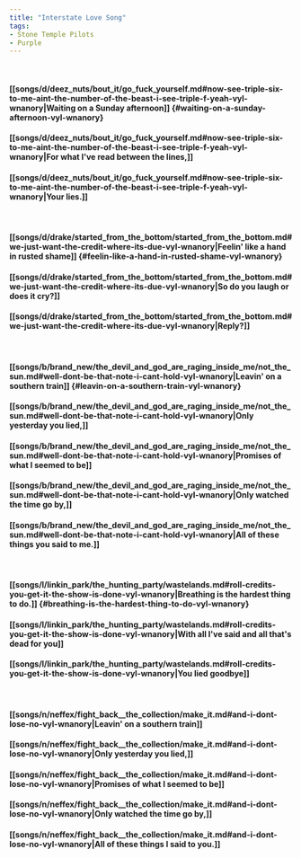 ```yaml
---
title: "Interstate Love Song"
tags:
- Stone Temple Pilots
- Purple
---
```

&nbsp;
#### [[songs/d/deez_nuts/bout_it/go_fuck_yourself.md#now-see-triple-six-to-me-aint-the-number-of-the-beast-i-see-triple-f-yeah-vyl-wnanory|Waiting on a Sunday afternoon]] {#waiting-on-a-sunday-afternoon-vyl-wnanory}
#### [[songs/d/deez_nuts/bout_it/go_fuck_yourself.md#now-see-triple-six-to-me-aint-the-number-of-the-beast-i-see-triple-f-yeah-vyl-wnanory|For what I've read between the lines,]]
#### [[songs/d/deez_nuts/bout_it/go_fuck_yourself.md#now-see-triple-six-to-me-aint-the-number-of-the-beast-i-see-triple-f-yeah-vyl-wnanory|Your lies.]]
&nbsp;
#### [[songs/d/drake/started_from_the_bottom/started_from_the_bottom.md#we-just-want-the-credit-where-its-due-vyl-wnanory|Feelin' like a hand in rusted shame]] {#feelin-like-a-hand-in-rusted-shame-vyl-wnanory}
#### [[songs/d/drake/started_from_the_bottom/started_from_the_bottom.md#we-just-want-the-credit-where-its-due-vyl-wnanory|So do you laugh or does it cry?]]
#### [[songs/d/drake/started_from_the_bottom/started_from_the_bottom.md#we-just-want-the-credit-where-its-due-vyl-wnanory|Reply?]]
&nbsp;
#### [[songs/b/brand_new/the_devil_and_god_are_raging_inside_me/not_the_sun.md#well-dont-be-that-note-i-cant-hold-vyl-wnanory|Leavin' on a southern train]] {#leavin-on-a-southern-train-vyl-wnanory}
#### [[songs/b/brand_new/the_devil_and_god_are_raging_inside_me/not_the_sun.md#well-dont-be-that-note-i-cant-hold-vyl-wnanory|Only yesterday you lied,]]
#### [[songs/b/brand_new/the_devil_and_god_are_raging_inside_me/not_the_sun.md#well-dont-be-that-note-i-cant-hold-vyl-wnanory|Promises of what I seemed to be]]
#### [[songs/b/brand_new/the_devil_and_god_are_raging_inside_me/not_the_sun.md#well-dont-be-that-note-i-cant-hold-vyl-wnanory|Only watched the time go by,]]
#### [[songs/b/brand_new/the_devil_and_god_are_raging_inside_me/not_the_sun.md#well-dont-be-that-note-i-cant-hold-vyl-wnanory|All of these things you said to me.]]
&nbsp;
#### [[songs/l/linkin_park/the_hunting_party/wastelands.md#roll-credits-you-get-it-the-show-is-done-vyl-wnanory|Breathing is the hardest thing to do.]] {#breathing-is-the-hardest-thing-to-do-vyl-wnanory}
#### [[songs/l/linkin_park/the_hunting_party/wastelands.md#roll-credits-you-get-it-the-show-is-done-vyl-wnanory|With all I've said and all that's dead for you]]
#### [[songs/l/linkin_park/the_hunting_party/wastelands.md#roll-credits-you-get-it-the-show-is-done-vyl-wnanory|You lied   goodbye]]
&nbsp;
#### [[songs/n/neffex/fight_back__the_collection/make_it.md#and-i-dont-lose-no-vyl-wnanory|Leavin' on a southern train]]
#### [[songs/n/neffex/fight_back__the_collection/make_it.md#and-i-dont-lose-no-vyl-wnanory|Only yesterday you lied,]]
#### [[songs/n/neffex/fight_back__the_collection/make_it.md#and-i-dont-lose-no-vyl-wnanory|Promises of what I seemed to be]]
#### [[songs/n/neffex/fight_back__the_collection/make_it.md#and-i-dont-lose-no-vyl-wnanory|Only watched the time go by,]]
#### [[songs/n/neffex/fight_back__the_collection/make_it.md#and-i-dont-lose-no-vyl-wnanory|All of these things I said to you.]]
